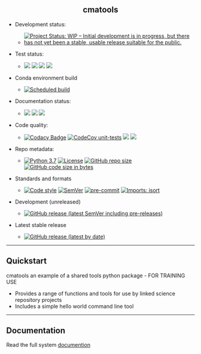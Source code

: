 <h2 align="center">cmatools</h2>

-   Development status:
    -   [![Project Status: WIP – Initial development is in progress, but there has not yet been a stable, usable release
 suitable for the public.](https://www.repostatus.org/badges/latest/wip.svg)](https://www.repostatus.org/#wip)

-   Test status:
    -   [![](https://github.com/cma-open/cmatools/workflows/unit-tests/badge.svg)](https://github.com/cma-open/cmatools/actions)
 [![](https://github.com/cma-open/cmatools/workflows/integration-tests/badge.svg)](https://github.com/cma-open/cmatools/actions)
 [![](https://github.com/cma-open/cmatools/workflows/end-to-end-tests/badge.svg)](https://github.com/cma-open/cmatools/actions)
 [![](https://github.com/cma-open/cmatools/workflows/user-interface-tests/badge.svg)](https://github.com/cma-open/cmatools/actions)

-   Conda environment build
    -   [![Scheduled build](https://github.com/cma-open/cmatools/actions/workflows/scheduled-build.yml/badge.svg)](https://github.com/cma-open/cmatools/actions/workflows/scheduled-build.yml)

-   Documentation status:
    -   [![](https://github.com/cma-open/cmatools/workflows/docs-files/badge.svg)](https://github.com/cma-open/cmatools/actions)
 [![](https://github.com/cma-open/cmatools/workflows/gh-pages/badge.svg)](https://github.com/cma-open/cmatools/actions)
 [![](https://github.com/cma-open/cmatools/workflows/docs-site/badge.svg)](https://github.com/cma-open/cmatools/actions)

-   Code quality:
    -   [![Codacy Badge](https://app.codacy.com/project/badge/Grade/e314a711d5ea4ed2a163617ba1d9e731)](https://www.codacy.com/gh/cma-open/cmatools/dashboard?utm_source=github.com&amp;utm_medium=referral&amp;utm_content=cma-open/cmatools&amp;utm_campaign=Badge_Grade)
[![CodeCov unit-tests](https://codecov.io/gh/cma-open/cmatools/branch/master/graph/badge.svg?token=FAH7T9X0F0)](https://codecov.io/gh/cma-open/cmatools)
[![](https://github.com/cma-open/cmatools/workflows/lint/badge.svg)](https://github.com/cma-open/cmatools/actions)
[![](https://github.com/cma-open/cmatools/workflows/code-style/badge.svg)](https://github.com/cma-open/cmatools/actions)

-   Repo metadata:
    -   [![Python 3.7](https://img.shields.io/badge/python-3.7-blue.svg)](https://www.python.org/downloads/release/python-370/)
[![License](https://img.shields.io/badge/License-BSD%203--Clause-blue.svg)](https://opensource.org/licenses/BSD-3-Clause)
[![GitHub repo size](https://img.shields.io/github/repo-size/cma-open/cmatools)](https://github.com/repo-size/cma-open/cmatools)
[![GitHub code size in bytes](https://img.shields.io/github/languages/code-size/cma-open/cmatools)](https://github.com/code-size/cma-open/cmatools)

-   Standards and formats
    -   [![Code style](https://img.shields.io/badge/code%20style-black-000000.svg)](https://github.com/psf/black)
 [![SemVer](https://img.shields.io/badge/semver-2.0.0-blue)](https://semver.org)
 [![pre-commit](https://img.shields.io/badge/pre--commit-enabled-brightgreen?logo=pre-commit&logoColor=white)](https://github.com/pre-commit/pre-commit)
 [![Imports: isort](https://img.shields.io/badge/%20imports-isort-%231674b1?style=flat&labelColor=ef8336)](https://pycqa.github.io/isort/)

-   Development (unreleased)
    -   [![GitHub release (latest SemVer including pre-releases)](https://img.shields.io/github/v/release/cma-open/cmatools?include_prereleases)](https://github.com/cma-open/cmatools/releases)

-   Latest stable release
    -   [![GitHub release (latest by date)](https://img.shields.io/github/v/release/cma-open/cmatools)](https://github.com/cma-open/cmatools/releases/latest)

---

## Quickstart

cmatools an example of a shared tools python package - FOR TRAINING USE

-   Provides a range of functions and tools for use by linked science repository projects
-   Includes a simple hello world command line tool

---

## Documentation

Read the full system [documention](https://cma-open.github.io/cmatools/docs/build/index.html)
